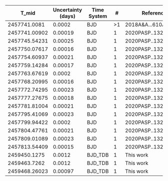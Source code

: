 |T_mid|Uncertainty (days)           |Time System|#                                            |Reference                           |
|-----|-----------------------------|-----------|---------------------------------------------|------------------------------------|
|2457741.0081|0.0002                       |BJD        |>1                                           |2018A&A...610A..63D                 |
|2457741.00902|0.00019                      |BJD        |1                                            |2020PASP..132a4401M                 |
|2457745.54231|0.00025                      |BJD        |1                                            |2020PASP..132a4401M                 |
|2457750.07617|0.00016                      |BJD        |1                                            |2020PASP..132a4401M                 |
|2457754.60937|0.00021                      |BJD        |1                                            |2020PASP..132a4401M                 |
|2457759.14284|0.00017                      |BJD        |1                                            |2020PASP..132a4401M                 |
|2457763.67619|0.0002                       |BJD        |1                                            |2020PASP..132a4401M                 |
|2457768.20995|0.00016                      |BJD        |1                                            |2020PASP..132a4401M                 |
|2457772.74295|0.00023                      |BJD        |1                                            |2020PASP..132a4401M                 |
|2457777.27675|0.00018                      |BJD        |1                                            |2020PASP..132a4401M                 |
|2457781.81004|0.00021                      |BJD        |1                                            |2020PASP..132a4401M                 |
|2457795.41069|0.00023                      |BJD        |1                                            |2020PASP..132a4401M                 |
|2457799.94422|0.0002                       |BJD        |1                                            |2020PASP..132a4401M                 |
|2457804.47761|0.00021                      |BJD        |1                                            |2020PASP..132a4401M                 |
|2457809.01089|0.00023                      |BJD        |1                                            |2020PASP..132a4401M                 |
|2457813.54409|0.00015                      |BJD        |1                                            |2020PASP..132a4401M                 |
|2459450.1275|0.0012                       |BJD_TDB    |1                                            |This work                           |
|2459463.7262|0.0012                       |BJD_TDB    |1                                            |This work                           |
|2459468.26023|0.00097                      |BJD_TDB    |1                                            |This work                           |
